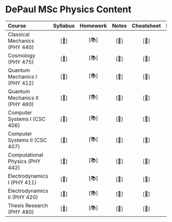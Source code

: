 # DePaul MSc Physics Content


| Course                               | Syllabus |           Homework                            |  Notes  |    Cheatsheet    |                           Project                            |
| :----------------------------------------------------------- | :-------------: |:----------------------------------------------------------: | :-----: | :--------------: | :----------------------------------------------------------: |
| Classical Mechanics   (PHY 440) | [:page_facing_up:]   | [:books:]| [:memo:] | [:page_with_curl:]| [:floppy_disk:] |
| Cosmology             (PHY 475) | [:page_facing_up:]   | [:books:]| [:memo:] | [:page_with_curl:]| [:floppy_disk:] |
| Quantum Mechanics I   (PHY 412) | [:page_facing_up:]   | [:books:]| [:memo:] | [:page_with_curl:]| [:floppy_disk:] |
| Quantum Mechanics II  (PHY 460) | [:page_facing_up:]   | [:books:]| [:memo:] | [:page_with_curl:]| [:floppy_disk:] |
| Computer Systems I    (CSC 406) | [:page_facing_up:]   | [:books:]| [:memo:] | [:page_with_curl:]| [:floppy_disk:] |
| Computer Systems II   (CSC 407) | [:page_facing_up:]   | [:books:]| [:memo:] | [:page_with_curl:]| [:floppy_disk:] |
| Computational Physics (PHY 442) | [:page_facing_up:]   | [:books:]| [:memo:] | [:page_with_curl:]| [:floppy_disk:] |
| Electrodynamics I     (PHY 411) | [:page_facing_up:]   | [:books:]| [:memo:] | [:page_with_curl:]| [:floppy_disk:] |
| Electrodynamics II    (PHY 420) | [:page_facing_up:]   | [:books:]| [:memo:] | [:page_with_curl:]| [:floppy_disk:] |
| Thesis Research       (PHY 480) | [:page_facing_up:]   | [:books:]| [:memo:] | [:page_with_curl:]| [:floppy_disk:] |

